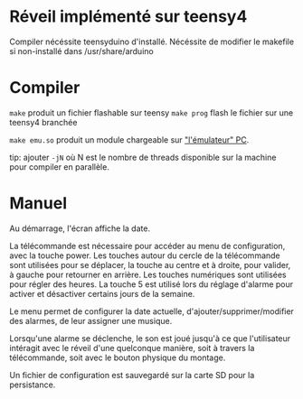 Réveil implémenté sur teensy4
=============================

Compiler nécéssite teensyduino d'installé.
Nécéssite de modifier le makefile si non-installé dans /usr/share/arduino

Compiler
========

`make` produit un fichier flashable sur teensy
`make prog` flash le fichier sur une teensy4 branchée

`make emu.so` produit un module chargeable sur ["l'émulateur" PC](https://github.com/nbouteme/teensy-emu).

tip: ajouter  `-jN` où N  est le nombre  de threads disponible  sur la
machine pour compiler en parallèle.

Manuel
======

Au démarrage, l'écran affiche la date.

La télécommande est nécessaire pour  accéder au menu de configuration,
avec la touche power. Les touches  autour du cercle de la télécommande
sont utilisées pour se déplacer, la touche au centre et à droite, pour
valider, à  gauche pour retourner  en arrière. Les  touches numériques
sont utilisées pour régler des heures. La touche 5 est utilisé lors du
réglage  d'alarme pour  activer  et désactiver  certains  jours de  la
semaine.

Le    menu     permet    de     configurer    la     date    actuelle,
d'ajouter/supprimer/modifier  des   alarmes,  de  leur   assigner  une
musique.

Lorsqu'une  alarme  se déclenche,  le  son  est  joué jusqu'à  ce  que
l'utilisateur intéragit avec le  réveil d'une quelconque manière, soit
à travers la télécommande, soit avec le bouton physique du montage.

Un fichier  de configuration est  sauvegardé sur  la carte SD  pour la
persistance.

